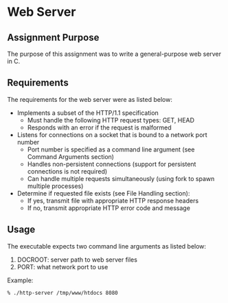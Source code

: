 # Web Server

## Assignment Purpose

The purpose of this assignment was to write a general-purpose web server in C.

## Requirements

The requirements for the web server were as listed below:

- Implements a subset of the HTTP/1.1 specification
	- Must handle the following HTTP request types: GET, HEAD
	- Responds with an error if the request is malformed
- Listens for connections on a socket that is bound to a network port number
	- Port number is specified as a command line argument (see Command
	  Arguments section)
	- Handles non-persistent connections (support for persistent connections is
  	  not required)
	- Can handle multiple requests simultaneously (using fork to spawn multiple
	  processes)
- Determine if requested file exists (see File Handling section):
	- If yes, transmit file with appropriate HTTP response headers
	- If no, transmit appropriate HTTP error code and message

## Usage

The executable expects two command line arguments as listed below:

1. DOCROOT: server path to web server files
2. PORT: what network port to use

Example:
```shell
% ./http-server /tmp/www/htdocs 8080
```